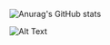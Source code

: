 ![Anurag's GitHub stats](https://github-readme-stats.vercel.app/api?username=JuanDiegoAW&count_private=true&show_icons=true&theme=radical)

![Alt Text](https://media.giphy.com/media/BWD3CtcudWL28/giphy.gif)
